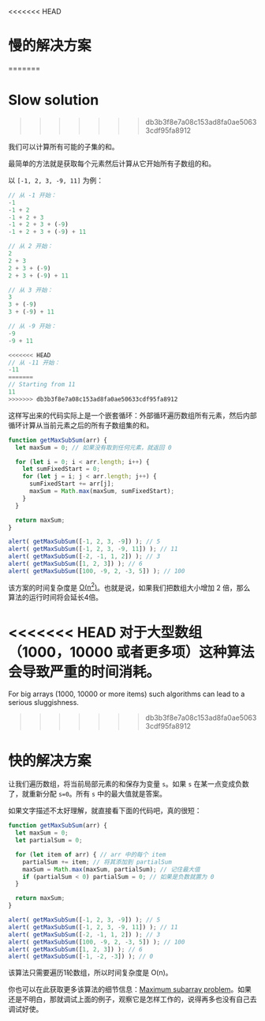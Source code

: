 <<<<<<< HEAD
# 慢的解决方案
=======
# Slow solution
>>>>>>> db3b3f8e7a08c153ad8fa0ae50633cdf95fa8912

我们可以计算所有可能的子集的和。

最简单的方法就是获取每个元素然后计算从它开始所有子数组的和。

以 `[-1, 2, 3, -9, 11]` 为例：

```js no-beautify
// 从 -1 开始：
-1
-1 + 2
-1 + 2 + 3
-1 + 2 + 3 + (-9)
-1 + 2 + 3 + (-9) + 11

// 从 2 开始：
2
2 + 3
2 + 3 + (-9)
2 + 3 + (-9) + 11

// 从 3 开始：
3
3 + (-9)
3 + (-9) + 11

// 从 -9 开始：
-9
-9 + 11

<<<<<<< HEAD
// 从 -11 开始：
-11
=======
// Starting from 11
11
>>>>>>> db3b3f8e7a08c153ad8fa0ae50633cdf95fa8912
```

这样写出来的代码实际上是一个嵌套循环：外部循环遍历数组所有元素，然后内部循环计算从当前元素之后的所有子数组集的和。

```js run
function getMaxSubSum(arr) {
  let maxSum = 0; // 如果没有取到任何元素，就返回 0

  for (let i = 0; i < arr.length; i++) {
    let sumFixedStart = 0;
    for (let j = i; j < arr.length; j++) {
      sumFixedStart += arr[j];
      maxSum = Math.max(maxSum, sumFixedStart);
    }
  }

  return maxSum;
}

alert( getMaxSubSum([-1, 2, 3, -9]) ); // 5
alert( getMaxSubSum([-1, 2, 3, -9, 11]) ); // 11
alert( getMaxSubSum([-2, -1, 1, 2]) ); // 3
alert( getMaxSubSum([1, 2, 3]) ); // 6
alert( getMaxSubSum([100, -9, 2, -3, 5]) ); // 100
```

该方案的时间复杂度是 [O(n<sup>2</sup>)](https://en.wikipedia.org/wiki/Big_O_notation)。也就是说，如果我们把数组大小增加 2 倍，那么算法的运行时间将会延长4倍。

<<<<<<< HEAD
对于大型数组（1000，10000 或者更多项）这种算法会导致严重的时间消耗。
=======
For big arrays (1000, 10000 or more items) such algorithms can lead to a serious sluggishness.
>>>>>>> db3b3f8e7a08c153ad8fa0ae50633cdf95fa8912

# 快的解决方案

让我们遍历数组，将当前局部元素的和保存为变量 `s`。如果 `s` 在某一点变成负数了，就重新分配 `s=0`。所有 `s` 中的最大值就是答案。

如果文字描述不太好理解，就直接看下面的代码吧，真的很短：

```js run demo
function getMaxSubSum(arr) {
  let maxSum = 0;
  let partialSum = 0;

  for (let item of arr) { // arr 中的每个 item
    partialSum += item; // 将其添加到 partialSum
    maxSum = Math.max(maxSum, partialSum); // 记住最大值
    if (partialSum < 0) partialSum = 0; // 如果是负数就置为 0
  }

  return maxSum;
}

alert( getMaxSubSum([-1, 2, 3, -9]) ); // 5
alert( getMaxSubSum([-1, 2, 3, -9, 11]) ); // 11
alert( getMaxSubSum([-2, -1, 1, 2]) ); // 3
alert( getMaxSubSum([100, -9, 2, -3, 5]) ); // 100
alert( getMaxSubSum([1, 2, 3]) ); // 6
alert( getMaxSubSum([-1, -2, -3]) ); // 0
```

该算法只需要遍历1轮数组，所以时间复杂度是 O(n)。

你也可以在此获取更多该算法的细节信息：[Maximum subarray problem](http://en.wikipedia.org/wiki/Maximum_subarray_problem)。如果还是不明白，那就调试上面的例子，观察它是怎样工作的，说得再多也没有自己去调试好使。
